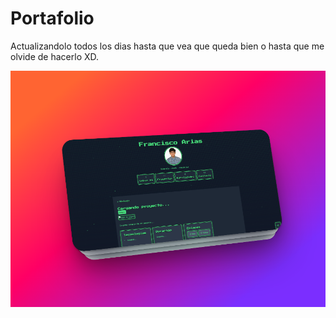 # Portafolio

Actualizandolo todos los dias hasta que vea que queda bien o hasta que me olvide de hacerlo XD.

![Vista previa](img/489shots_so.png)
